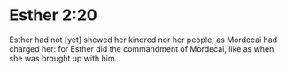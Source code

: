 # Esther 2:20

Esther had not [yet] shewed her kindred nor her people; as Mordecai had charged her: for Esther did the commandment of Mordecai, like as when she was brought up with him.